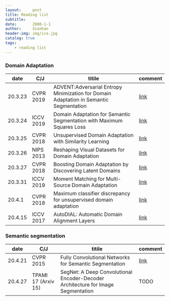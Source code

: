 ```yaml
---
layout:     post
title: Reading list
subtitle:   
date:       2000-1-1
author:     Xiaohan
header-img: img/ice.jpg
catalog: true
tags:
    - reading list
---
```


### Domain Adaptation
| date  | C/J | titile |  comment |
|---|---|---|---|
|  20.3.23 |  CVPR 2019 | ADVENT:Adversarial Entropy Minimization for Domain Adaptation in Semantic Segmentation  | [link](https://xiaohan-wang.github.io/2020/03/21/ADVENT/) |
|20.3.24| ICCV 2019 |Domain Adaptation for Semantic Segmentation with Maximum Squares Loss | [link](https://xiaohan-wang.github.io/2020/03/24/Maximum-Squares-Loss/)|
| 20.3.25| CVPR 2018 |Unsupervised Domain Adaptation with Similarity Learning | [link](https://xiaohan-wang.github.io/2020/03/30/week-summary/) |
|20.3.26| NIPS 2013 |Reshaping Visual Datasets for Domain Adaptation| [link](https://xiaohan-wang.github.io/2020/03/26/Reshaping-Visual-Datasets-for-Domain-Adaptation/)|
|20.3.27|CVPR 2018|Boosting Domain Adaptation by Discovering Latent Domains| [link](https://xiaohan-wang.github.io/2020/03/29/Boosting-Domain-Adaptation-by-Discovering-Latent-Domains/) |
|20.3.31|ICCV 2019|Moment Matching for Multi-Source Domain Adaptation| [link](https://xiaohan-wang.github.io/2020/03/31/Moment-Matching-for-Multi-Source-Domain-Adaptation/) |
|20.4.1|CVPR 2018|Maximum classifier discrepancy for unsupervised domain adaptation|[link](https://xiaohan-wang.github.io/2020/04/10/Maximum-classifier-discrepancy-for-unsupervised-domain-adaptation/)|
|20.4.15|ICCV 2017|AutoDIAL: Automatic Domain Alignment Layers|[link](https://xiaohan-wang.github.io/2020/04/15/AutoDIAL-Automatic-DomaIn-Alignment-Layers/)|

### Semantic segmentation
| date  | C/J | titile |  comment |
|---|---|---|---|
|20.4.21|CVPR 2015|Fully Convolutional Networks for Semantic Segmentation|[link](https://xiaohan-wang.github.io/2020/04/22/Fully-Convolutional-Networks-for-Semantic-Segmentation/)|
|20.4.27|TPAMI 17 (Arxiv 15)|SegNet: A Deep Convolutional Encoder-Decoder Architecture for Image Segmentation|TODO|

